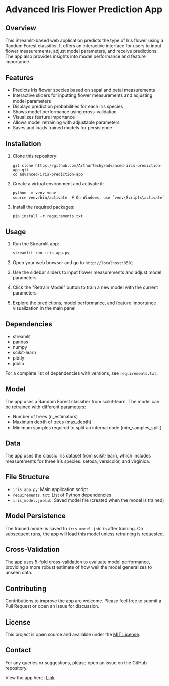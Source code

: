 # Advanced Iris Flower Prediction App

## Overview

This Streamlit-based web application predicts the type of Iris flower using a Random Forest classifier. It offers an interactive interface for users to input flower measurements, adjust model parameters, and receive predictions. The app also provides insights into model performance and feature importance.

## Features

- Predicts Iris flower species based on sepal and petal measurements
- Interactive sliders for inputting flower measurements and adjusting model parameters
- Displays prediction probabilities for each Iris species
- Shows model performance using cross-validation
- Visualizes feature importance
- Allows model retraining with adjustable parameters
- Saves and loads trained models for persistence

## Installation

1. Clone this repository:
   ```
   git clone https://github.com/ArthurTechy/advanced-iris-prediction-app.git
   cd advanced-iris-prediction-app
   ```

2. Create a virtual environment and activate it:
   ```
   python -m venv venv
   source venv/bin/activate  # On Windows, use `venv\Scripts\activate`
   ```

3. Install the required packages:
   ```
   pip install -r requirements.txt
   ```

## Usage

1. Run the Streamlit app:
   ```
   streamlit run iris_app.py
   ```

2. Open your web browser and go to `http://localhost:8501`

3. Use the sidebar sliders to input flower measurements and adjust model parameters

4. Click the "Retrain Model" button to train a new model with the current parameters

5. Explore the predictions, model performance, and feature importance visualization in the main panel

## Dependencies

- streamlit
- pandas
- numpy
- scikit-learn
- plotly
- joblib

For a complete list of dependencies with versions, see `requirements.txt`.

## Model

The app uses a Random Forest classifier from scikit-learn. The model can be retrained with different parameters:

- Number of trees (n_estimators)
- Maximum depth of trees (max_depth)
- Minimum samples required to split an internal node (min_samples_split)

## Data

The app uses the classic Iris dataset from scikit-learn, which includes measurements for three Iris species: setosa, versicolor, and virginica.

## File Structure

- `iris_app.py`: Main application script
- `requirements.txt`: List of Python dependencies
- `iris_model.joblib`: Saved model file (created when the model is trained)

## Model Persistence

The trained model is saved to `iris_model.joblib` after training. On subsequent runs, the app will load this model unless retraining is requested.

## Cross-Validation

The app uses 5-fold cross-validation to evaluate model performance, providing a more robust estimate of how well the model generalizes to unseen data.

## Contributing

Contributions to improve the app are welcome. Please feel free to submit a Pull Request or open an Issue for discussion.

## License

This project is open source and available under the [MIT License](LICENSE).

## Contact

For any queries or suggestions, please open an issue on the GitHub repository.

View the app here: [Link](https://advanced-iris-prediction-app.streamlit.app/)
